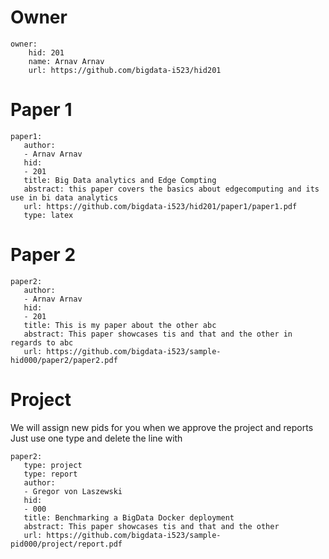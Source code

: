
# Owner

```
owner:
    hid: 201
    name: Arnav Arnav
    url: https://github.com/bigdata-i523/hid201
```

# Paper 1

```
paper1:
   author: 
   - Arnav Arnav
   hid:
   - 201
   title: Big Data analytics and Edge Compting
   abstract: this paper covers the basics about edgecomputing and its use in bi data analytics
   url: https://github.com/bigdata-i523/hid201/paper1/paper1.pdf
   type: latex
```
   
# Paper 2

```
paper2:
   author: 
   - Arnav Arnav
   hid:
   - 201
   title: This is my paper about the other abc
   abstract: This paper showcases tis and that and the other in regards to abc
   url: https://github.com/bigdata-i523/sample-hid000/paper2/paper2.pdf   
```

# Project 

We will assign new pids for you when we approve the project and reports   
Just use one type and delete the line with 

```
paper2:
   type: project
   type: report
   author: 
   - Gregor von Laszewski
   hid:
   - 000
   title: Benchmarking a BigData Docker deployment
   abstract: This paper showcases tis and that and the other 
   url: https://github.com/bigdata-i523/sample-pid000/project/report.pdf
```
   
